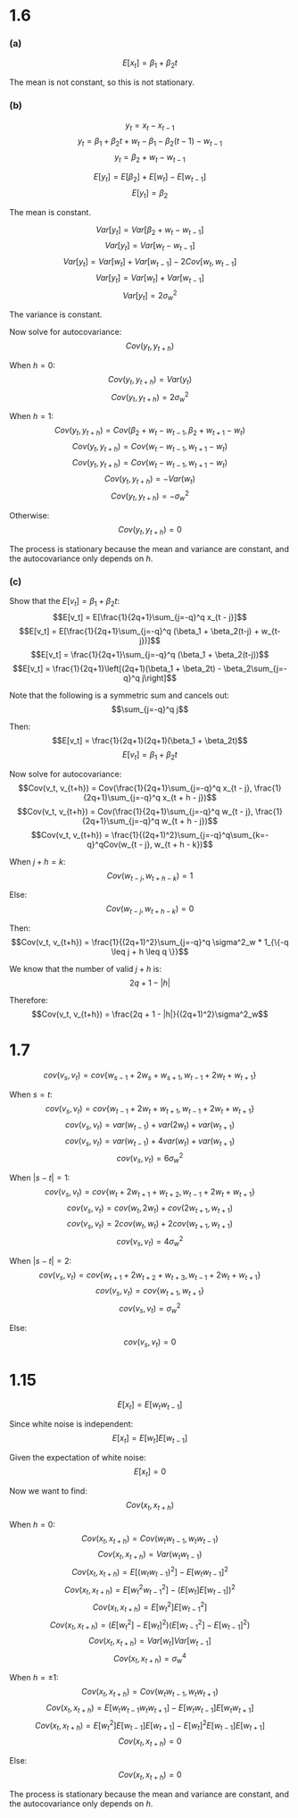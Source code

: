 # 1.6
### (a)
$$E[x_t] = \beta_1 + \beta_2 t$$

The mean is not constant, so this is not stationary.

### (b)
$$y_t = x_t - x_{t - 1}$$
$$y_t = \beta_1 + \beta_2 t + w_t - \beta_1 - \beta_2 (t - 1) - w_{t - 1}$$
$$y_t = \beta_2 + w_t - w_{t - 1}$$

$$E[y_t] = E[\beta_2] + E[w_t] - E[w_{t - 1}]$$
$$E[y_t] = \beta_2$$

The mean is constant.

$$Var[y_t] = Var[\beta_2 + w_t - w_{t-1}]$$
$$Var[y_t] = Var[w_t - w_{t-1}]$$
$$Var[y_t] = Var[w_t] + Var[w_{t-1}] - 2Cov[w_t, w_{t-1}]$$
$$Var[y_t] = Var[w_t] + Var[w_{t-1}]$$
$$Var[y_t] = 2\sigma^2_w$$

The variance is constant.

Now solve for autocovariance:
$$Cov(y_t, y_{t+h})$$

When $h=0$:
$$Cov(y_t, y_{t+h}) = Var(y_t)$$
$$Cov(y_t, y_{t+h}) = 2\sigma^2_w$$

When $h=1$:
$$Cov(y_t, y_{t+h}) = Cov(\beta_2 + w_t - w_{t - 1}, \beta_2 + w_{t+1} - w_t)$$
$$Cov(y_t, y_{t+h}) = Cov(w_t - w_{t - 1}, w_{t+1} - w_t)$$
$$Cov(y_t, y_{t+h}) = Cov(w_t - w_{t - 1}, w_{t+1} - w_t)$$
$$Cov(y_t, y_{t+h}) = -Var(w_t)$$
$$Cov(y_t, y_{t+h}) = -\sigma^2_w$$

Otherwise:
$$Cov(y_t, y_{t+h}) = 0$$

The process is stationary because the mean and variance are constant, and the autocovariance only depends on $h$.

### (c)
Show that the $E[v_t] = \beta_1 + \beta_2t$:
$$E[v_t] = E[\frac{1}{2q+1}\sum_{j=-q}^q x_{t - j}]$$
$$E[v_t] = E[\frac{1}{2q+1}\sum_{j=-q}^q (\beta_1 + \beta_2(t-j) + w_{t-j})]$$
$$E[v_t] = \frac{1}{2q+1}\sum_{j=-q}^q (\beta_1 + \beta_2(t-j))$$
$$E[v_t] = \frac{1}{2q+1}\left[(2q+1)(\beta_1 + \beta_2t) - \beta_2\sum_{j=-q}^q j\right]$$

Note that the following is a symmetric sum and cancels out:
$$\sum_{j=-q}^q j$$

Then:
$$E[v_t] = \frac{1}{2q+1}(2q+1)(\beta_1 + \beta_2t)$$
$$E[v_t] = \beta_1 + \beta_2t$$

Now solve for autocovariance:
$$Cov(v_t, v_{t+h}) = Cov(\frac{1}{2q+1}\sum_{j=-q}^q x_{t - j}, \frac{1}{2q+1}\sum_{j=-q}^q x_{t + h - j})$$
$$Cov(v_t, v_{t+h}) = Cov(\frac{1}{2q+1}\sum_{j=-q}^q w_{t - j}, \frac{1}{2q+1}\sum_{j=-q}^q w_{t + h - j})$$
$$Cov(v_t, v_{t+h}) = \frac{1}{(2q+1)^2}\sum_{j=-q}^q\sum_{k=-q}^qCov(w_{t - j}, w_{t + h - k})$$

When $j + h = k$:
$$Cov(w_{t - j}, w_{t + h - k}) = 1$$

Else:
$$Cov(w_{t - j}, w_{t + h - k}) = 0$$

Then:
$$Cov(v_t, v_{t+h}) = \frac{1}{(2q+1)^2}\sum_{j=-q}^q \sigma^2_w * 1_{\{-q \leq j + h \leq q \}}$$

We know that the number of valid $j+h$ is:
$$2q + 1 - |h|$$

Therefore:
$$Cov(v_t, v_{t+h}) = \frac{2q + 1 - |h|}{(2q+1)^2}\sigma^2_w$$

# 1.7
$$cov(v_s, v_t) = cov\left\{w_{s-1}+2w_s+w_{s+1}, w_{t-1}+2w_t+w_{t+1}\right\}$$

When $s = t$:
$$cov(v_s, v_t) = cov\left\{w_{t-1}+2w_t+w_{t+1}, w_{t-1}+2w_t+w_{t+1}\right\}$$
$$cov(v_s, v_t) = var(w_{t-1})+var(2w_t)+var(w_{t+1})$$
$$cov(v_s, v_t) = var(w_{t-1})+4var(w_t)+var(w_{t+1})$$
$$cov(v_s, v_t) = 6\sigma^2_w$$

When $|s - t| = 1$:
$$cov(v_s, v_t) = cov\left\{w_{t}+2w_{t+1}+w_{t+2}, w_{t-1}+2w_t+w_{t+1}\right\}$$
$$cov(v_s, v_t) = cov(w_t, 2w_t) + cov(2w_{t+1}, w_{t+1})$$
$$cov(v_s, v_t) = 2cov(w_t, w_t) + 2cov(w_{t+1}, w_{t+1})$$
$$cov(v_s, v_t) = 4\sigma^2_w$$

When $|s - t| = 2$:
$$cov(v_s, v_t) = cov\left\{w_{t+1}+2w_{t+2}+w_{t+3}, w_{t-1}+2w_t+w_{t+1}\right\}$$
$$cov(v_s, v_t) = cov\left\{w_{t+1}, w_{t+1}\right\}$$
$$cov(v_s, v_t) = \sigma^2_w$$

Else:
$$cov(v_s, v_t) = 0$$

# 1.15
$$E[x_t] = E[w_tw_{t-1}]$$

Since white noise is independent:
$$E[x_t] = E[w_t]E[w_{t-1}]$$

Given the expectation of white noise:
$$E[x_t] = 0$$

Now we want to find:
$$Cov(x_t, x_{t+h})$$

When $h = 0$:
$$Cov(x_t, x_{t+h}) = Cov(w_tw_{t - 1}, w_tw_{t - 1})$$
$$Cov(x_t, x_{t+h}) = Var(w_tw_{t - 1})$$
$$Cov(x_t, x_{t+h}) = E[(w_tw_{t-1})^2] - E[w_tw_{t-1}]^2$$
$$Cov(x_t, x_{t+h}) = E[w_t^2w_{t-1}^2] - (E[w_t]E[w_{t-1}])^2$$
$$Cov(x_t, x_{t+h}) = E[w_t^2]E[w_{t-1}^2]$$
$$Cov(x_t, x_{t+h}) = (E[w_t^2] - E[w_t]^2)(E[w_{t-1}^2] - E[w_{t-1}]^2)$$
$$Cov(x_t, x_{t+h}) = Var[w_t]Var[w_{t-1}]$$
$$Cov(x_t, x_{t+h}) = \sigma^4_w$$

When $h = \pm 1$:
$$Cov(x_t, x_{t+h}) = Cov(w_tw_{t - 1}, w_tw_{t + 1})$$
$$Cov(x_t, x_{t+h}) = E[w_tw_{t - 1}w_tw_{t + 1}] - E[w_tw_{t - 1}]E[w_tw_{t + 1}]$$
$$Cov(x_t, x_{t+h}) = E[w_t^2]E[w_{t - 1}]E[w_{t + 1}] - E[w_t]^2E[w_{t - 1}]E[w_{t + 1}]$$
$$Cov(x_t, x_{t+h}) = 0$$

Else:
$$Cov(x_t, x_{t+h}) = 0$$

The process is stationary because the mean and variance are constant, and the autocovariance only depends on $h$.